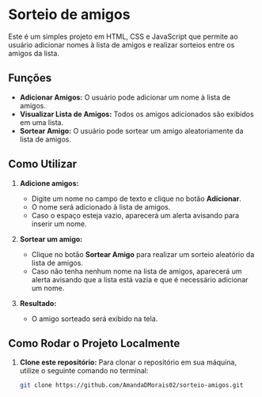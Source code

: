 # Sorteio de amigos

Este é um simples projeto em HTML, CSS e JavaScript que permite ao usuário adicionar nomes à lista de amigos e realizar sorteios entre os amigos da lista.

## Funções

- **Adicionar Amigos:** O usuário pode adicionar um nome à lista de amigos.
- **Visualizar Lista de Amigos:** Todos os amigos adicionados são exibidos em uma lista.
- **Sortear Amigo:** O usuário pode sortear um amigo aleatoriamente da lista de amigos.

## Como Utilizar

1. **Adicione amigos:**
   - Digite um nome no campo de texto e clique no botão **Adicionar**.
   - O nome será adicionado à lista de amigos.
   - Caso o espaço esteja vazio, aparecerá um alerta avisando para inserir um nome.

2. **Sortear um amigo:**
   - Clique no botão **Sortear Amigo** para realizar um sorteio aleatório da lista de amigos.
   - Caso não tenha nenhum nome na lista de amigos, aparecerá um alerta avisando que a lista está vazia e que é necessário adicionar um nome.

3. **Resultado:**
   - O amigo sorteado será exibido na tela.

## Como Rodar o Projeto Localmente

1. **Clone este repositório:**
   Para clonar o repositório em sua máquina, utilize o seguinte comando no terminal:
   ```bash
   git clone https://github.com/AmandaDMorais02/sorteio-amigos.git
